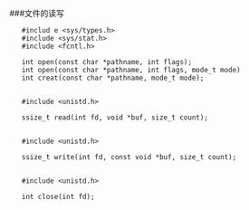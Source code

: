 
###文件的读写



       #includ e <sys/types.h>
       #include <sys/stat.h>
       #include <fcntl.h>

       int open(const char *pathname, int flags);
       int open(const char *pathname, int flags, mode_t mode)
       int creat(const char *pathname, mode_t mode);


       #include <unistd.h>

       ssize_t read(int fd, void *buf, size_t count);


       #include <unistd.h>

       ssize_t write(int fd, const void *buf, size_t count);


       #include <unistd.h>

       int close(int fd);

